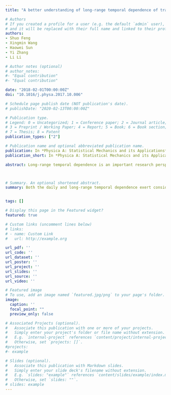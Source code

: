 ```yaml
---
title: "A better understanding of long-range temporal dependence of traffic flow time series"

# Authors
# If you created a profile for a user (e.g. the default `admin` user), write the username (folder name) here 
# and it will be replaced with their full name and linked to their profile.
authors:
- Shuo Feng
- Xingmin Wang
- Haowei Sun
- Yi Zhang
- Li Li

# Author notes (optional)
# author_notes:
#- "Equal contribution"
#- "Equal contribution"

date: "2018-02-01T00:00:00Z"
doi: "10.1016/j.physa.2017.10.006"

# Schedule page publish date (NOT publication's date).
# publishDate: "2020-02-13T00:00:00Z"

# Publication type.
# Legend: 0 = Uncategorized; 1 = Conference paper; 2 = Journal article;
# 3 = Preprint / Working Paper; 4 = Report; 5 = Book; 6 = Book section;
# 7 = Thesis; 8 = Patent
publication_types: ["2"]

# Publication name and optional abbreviated publication name.
publication: In *Physica A: Statistical Mechanics and its Applications*
publication_short: In *Physica A: Statistical Mechanics and its Applications*

abstract: Long-range temporal dependence is an important research perspective for modelling of traffic flow time series. Various methods have been proposed to depict the long-range temporal dependence, including autocorrelation function analysis, spectral analysis and fractal analysis. However, few researches have studied the daily temporal dependence (i.e. the similarity between different daily traffic flow time series), which can help us better understand the long-range temporal dependence, such as the origin of crossover phenomenon. Moreover, considering both types of dependence contributes to establishing more accurate model and depicting the properties of traffic flow time series. In this paper, we study the properties of daily temporal dependence by simple average method and Principal Component Analysis (PCA) based method. Meanwhile, we also study the long-range temporal dependence by Detrended Fluctuation Analysis (DFA) and Multifractal Detrended Fluctuation Analysis (MFDFA). The results show that both the daily and long-range temporal dependence exert considerable influence on the traffic flow series. The DFA results reveal that the daily temporal dependence creates crossover phenomenon when estimating the Hurst exponent which depicts the long-range temporal dependence. Furthermore, through the comparison of the DFA test, PCA-based method turns out to be a better method to extract the daily temporal dependence especially when the difference between days is significant.



# Summary. An optional shortened abstract.
summary: Both the daily and long-range temporal dependence exert considerable influence on the traffic flow series. The daily temporal dependence creates crossover phenomenon when estimating the Hurst. PCA-based method turns out to be a better method to extract the daily temporal dependence.


tags: []

# Display this page in the Featured widget?
featured: true

# Custom links (uncomment lines below)
# links:
# - name: Custom Link
#   url: http://example.org

url_pdf: ''
url_code: ''
url_dataset: ''
url_poster: ''
url_project: ''
url_slides: ''
url_source: ''
url_video: ''

# Featured image
# To use, add an image named `featured.jpg/png` to your page's folder. 
image:
  caption: ''
  focal_point: ""
  preview_only: false

# Associated Projects (optional).
#   Associate this publication with one or more of your projects.
#   Simply enter your project's folder or file name without extension.
#   E.g. `internal-project` references `content/project/internal-project/index.md`.
#   Otherwise, set `projects: []`.
#projects:
#- example

# Slides (optional).
#   Associate this publication with Markdown slides.
#   Simply enter your slide deck's filename without extension.
#   E.g. `slides: "example"` references `content/slides/example/index.md`.
#   Otherwise, set `slides: ""`.
# slides: example
---
```



